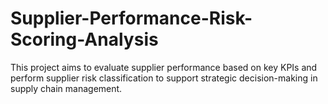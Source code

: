 # Supplier-Performance-Risk-Scoring-Analysis
This project aims to evaluate supplier performance based on key KPIs and perform supplier risk classification to support strategic decision-making in supply chain management.
